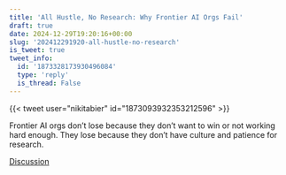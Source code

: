 ```yaml
---
title: 'All Hustle, No Research: Why Frontier AI Orgs Fail'
draft: true
date: 2024-12-29T19:20:16+00:00
slug: '202412291920-all-hustle-no-research'
is_tweet: true
tweet_info:
  id: '1873328173930496084'
  type: 'reply'
  is_thread: False
---
```




{{< tweet user="nikitabier" id="1873093932353212596" >}}

Frontier AI orgs don’t lose because they don’t want to win or not working hard enough. They lose because they don’t have culture and patience for research.

[Discussion](https://x.com/sytelus/status/1873328173930496084)
